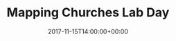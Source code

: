 ---
date: 2017-11-15T14:00:00+00:00
title: "Mapping Churches Lab Day"
event: 
event_url:
location: "University of Birmingham"
address:
  street:
  city:
  region:
  postcode:
  country: United Kingdom
summary: "As part of my ongoing research on the Mapping Community project, we ran a laboratory day in the Digital Cultures Studio here at UOB. I presented a brief keynote with some of my thoughts on mapping, data research, and empowering churches to make better organisational decisions in the full light of data."
authors: ["jeremy"]
url_slides:
---